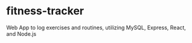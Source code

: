 # fitness-tracker
Web App to log exercises and routines, utilizing MySQL, Express, React, and Node.js
